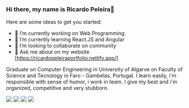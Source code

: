 ### Hi there, my name is Ricardo Peleira👋


Here are some ideas to get you started:

- 🔭 I’m currently working on Web Programming
- 🌱 I’m currently learning React.JS and Angular
- 👯 I’m looking to collaborate on community 
- 💬 Ask me about on my website [https://ricardopeleiraportfolio.netlify.app/]

Graduate on Computer Engineering in University of Algarve on Faculty of Science and Tecnology in Faro - Gambelas, Portugal. I learn easily, i'm responsible with sense of humor, i work in team. I give my best and i'm organized, competitive and very stubborn. 

 <div>
  <a href = "mailto: contatorafaballerini@gmail.com"><img src="https://img.shields.io/badge/-Gmail-%23EA4335?style=for-the-badge&logo=gmail&logoColor=white" target="_blank"></a>
  <a href="https://www.linkedin.com/in/rafaella-ballerini-45875016a" target="_blank"><img src="https://img.shields.io/badge/-LinkedIn-%230077B5?style=for-the-badge&logo=linkedin&logoColor=white" target="_blank"></a>
  <a href="https://www.youtube.com/channel/UC_-uuuZbY0AAt9CViNzvc-Q" target="_blank"><img src="https://img.shields.io/badge/-Youtube-%23333?style=for-the-badge&logo=youtube&logoColor=white" target="_blank"></a>
  <a href="https://instagram.com/rafaballerini" target="_blank"><img src="https://img.shields.io/badge/-Instagram-%23E4405F?style=for-the-badge&logo=instagram&logoColor=white" target="_blank"></a>
</div>
